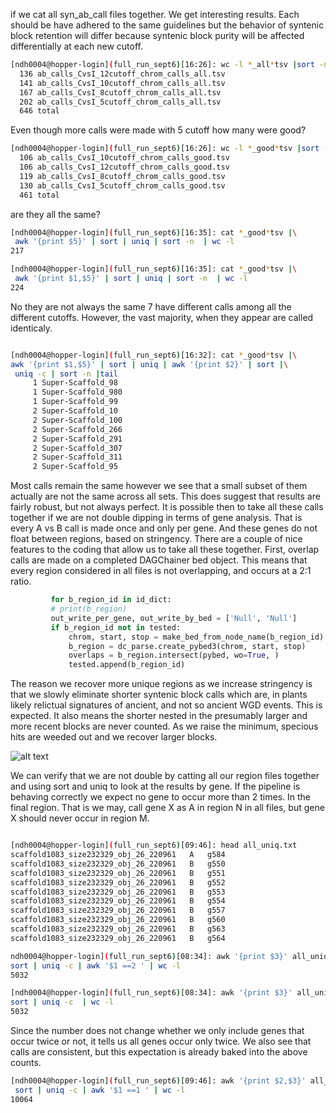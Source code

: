 if we cat all syn_ab_call files together. We get interesting results. Each should be have adhered to the same guidelines
but the behavior of syntenic block retention will differ because syntenic block purity will be affected differentially
at each new cutoff. 

```bash
[ndh0004@hopper-login](full_run_sept6)[16:26]: wc -l *_all*tsv |sort -n 
  136 ab_calls_CvsI_12cutoff_chrom_calls_all.tsv
  141 ab_calls_CvsI_10cutoff_chrom_calls_all.tsv
  167 ab_calls_CvsI_8cutoff_chrom_calls_all.tsv
  202 ab_calls_CvsI_5cutoff_chrom_calls_all.tsv
  646 total

```
Even though more calls were made with 5 cutoff how many were good?

```bash
[ndh0004@hopper-login](full_run_sept6)[16:26]: wc -l *_good*tsv |sort -n 
  106 ab_calls_CvsI_10cutoff_chrom_calls_good.tsv
  106 ab_calls_CvsI_12cutoff_chrom_calls_good.tsv
  119 ab_calls_CvsI_8cutoff_chrom_calls_good.tsv
  130 ab_calls_CvsI_5cutoff_chrom_calls_good.tsv
  461 total

```

are they all the same? 

```bash
[ndh0004@hopper-login](full_run_sept6)[16:35]: cat *_good*tsv |\
 awk '{print $5}' | sort | uniq | sort -n  | wc -l 
217

[ndh0004@hopper-login](full_run_sept6)[16:35]: cat *_good*tsv |\
 awk '{print $1,$5}' | sort | uniq | sort -n  | wc -l 
224

```
No they are not always the same 7 have different calls among all the different cutoffs. However, the vast majority,
when they appear are called identicaly.


 ```bash

[ndh0004@hopper-login](full_run_sept6)[16:32]: cat *_good*tsv |\
 awk '{print $1,$5}' | sort | uniq | awk '{print $2}' | sort |\
  uniq -c | sort -n |tail  
      1 Super-Scaffold_98
      1 Super-Scaffold_980
      1 Super-Scaffold_99
      2 Super-Scaffold_10
      2 Super-Scaffold_100
      2 Super-Scaffold_266
      2 Super-Scaffold_291
      2 Super-Scaffold_307
      2 Super-Scaffold_311
      2 Super-Scaffold_95

```
Most calls remain the same however we see that a small subset of them actually are not the same across all sets.
This does suggest that results are fairly robust, but not always perfect. It is possible then to take all these calls 
together if we are not double dipping in terms of gene analysis. That is every A vs B call is made once and only per 
gene. And these genes do not float between regions, based on stringency. There are a couple of nice features to the 
coding that allow us to take all these together. First, overlap calls are made on a completed DAGChainer bed object. 
This means that every region considered in all files is not overlapping, and occurs at a 2:1 ratio. 
```python
         for b_region_id in id_dict:
         # print(b_region)
         out_write_per_gene, out_write_by_bed = ['Null', 'Null']
         if b_region_id not in tested:
             chrom, start, stop = make_bed_from_node_name(b_region_id)
             b_region = dc_parse.create_pybed3(chrom, start, stop)
             overlaps = b_region.intersect(pybed, wo=True, )
             tested.append(b_region_id)
```

The reason we recover more unique regions as we increase stringency is that we slowly eliminate shorter syntenic block calls which 
are, in plants likely relictual signatures of ancient, and not so ancient WGD events. This is expected. It also means 
the shorter nested in the presumably larger and more recent blocks are never counted. As we raise the minimum, specious
hits are weeded out and we recover larger blocks. 
 
![alt text][diagram]

We can verify that we are not double  by catting all our region files together and using sort and uniq to 
look at the results by gene. If the pipeline is behaving correctly we expect no gene to occur more than 2 times. In 
the final region. That is we may, call gene X as A in region N in all files, but gene X should never occur in region M.
 ```bash

[ndh0004@hopper-login](full_run_sept6)[09:46]: head all_uniq.txt 
scaffold1083_size232329_obj_26_220961	A	g584
scaffold1083_size232329_obj_26_220961	B	g550
scaffold1083_size232329_obj_26_220961	B	g551
scaffold1083_size232329_obj_26_220961	B	g552
scaffold1083_size232329_obj_26_220961	B	g553
scaffold1083_size232329_obj_26_220961	B	g554
scaffold1083_size232329_obj_26_220961	B	g557
scaffold1083_size232329_obj_26_220961	B	g560
scaffold1083_size232329_obj_26_220961	B	g563
scaffold1083_size232329_obj_26_220961	B	g564

ndh0004@hopper-login](full_run_sept6)[08:34]: awk '{print $3}' all_uniq.txt  |\
 sort | uniq -c | awk '$1 ==2 ' | wc -l 
5032

[ndh0004@hopper-login](full_run_sept6)[08:34]: awk '{print $3}' all_uniq.txt  |\
 sort | uniq -c  | wc -l 
5032

```
Since the number does not change whether we only include genes that occur twice or not, it tells us all genes occur 
only twice. We also see that calls are consistent, but this expectation is already baked into the above counts. 

```bash
[ndh0004@hopper-login](full_run_sept6)[09:46]: awk '{print $2,$3}' all_uniq.txt  |\
 sort | uniq -c | awk '$1 ==1 ' | wc -l 
10064

```



 






[diagram]:/home/ndh0004/code/coge_tools/images_notes/clean_hw_syn_diag.jpg "hand drawn diagram"



